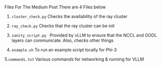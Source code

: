 Files For The Medium Post
There are 4 Files below 
1. ``` cluster_check.py ``` 
Checks the availability of the ray cluster 

2. ``` ray_check.py ```
Checks that the ray cluster can be init


3. ```sanity_script.py ```
Provided by vLLM to ensure that the NCCL and GOOL layers can communicate. Also, checks other things 

4. ```example.sh```
To run an example script locally for Phi-3

5.``` commands.txt ```
Various commands for networking & running for VLLM
